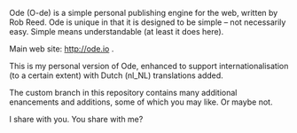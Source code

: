 Ode (O-de) is a simple personal publishing engine for the web, written
by Rob Reed. Ode is unique in that it is designed to be simple – not
necessarily easy. Simple means understandable (at least it does here).

Main web site: http://ode.io .

This is my personal version of Ode, enhanced to support
internationalisation (to a certain extent) with Dutch (nl_NL)
translations added.

The custom branch in this repository contains many additional
enancements and additions, some of which you may like. Or maybe not.

I share with you. You share with me?
